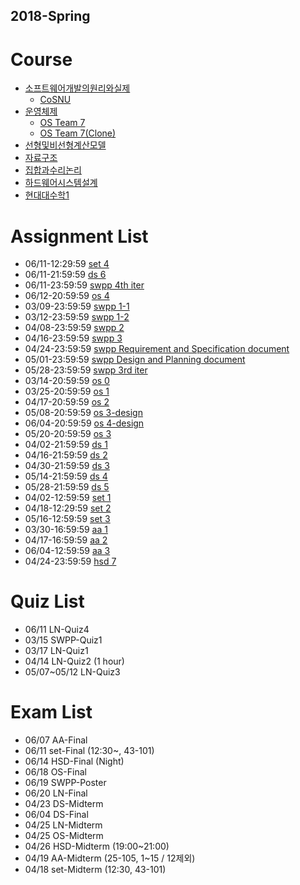 ## 2018-Spring

# Course
- [소프트웨어개발의원리와실제](https://github.com/snu-sf-class/swpp201801/)
  - [CoSNU](https://github.com/cubelover/CoSNU)
- [운영체제](https://github.com/swsnu/osspr2018/)
  - [OS Team 7](https://github.com/swsnu/os-team7/)
  - [OS Team 7(Clone)](https://github.com/kajebiii/os-team7)
- [선형및비선형계산모델](http://3map.snu.ac.kr/courses/2018/appmath/main.html)
- [자료구조](https://soar.snu.ac.kr/course/ds/20181/)
- [집합과수리논리](http://www.math.snu.ac.kr/~kye/lecture/18_1_set/index.html)
- [하드웨어시스템설계](http://etl.snu.ac.kr/course/view.php?id=138154)
- [현대대수학1](http://etl.snu.ac.kr/course/view.php?id=139307)


# Assignment List

- 06/11-12:29:59 [set 4](http://www.math.snu.ac.kr/~kye/lecture/18_1_set/18_1_set_hw.html)
- 06/11-21:59:59 [ds 6](https://soar.snu.ac.kr/course/ds/assignment/6/)
- 06/11-23:59:59 [swpp 4th iter](https://github.com/snu-sf-class/swpp201801/issues/21)
- 06/12-20:59:59 [os 4](https://github.com/swsnu/osspr2018/blob/master/doc/Project4.md)
- 03/09-23:59:59 [swpp 1-1](https://github.com/snu-sf-class/swpp201801/blob/master/assignments/assignment_1-1.md)
- 03/12-23:59:59 [swpp 1-2](https://github.com/snu-sf-class/swpp201801/blob/master/assignments/assignment_1-2.md)
- 04/08-23:59:59 [swpp 2](https://github.com/snu-sf-class/swpp201801/issues/13)
- 04/16-23:59:59 [swpp 3](https://github.com/snu-sf-class/swpp201801/issues/18)
- 04/24-23:59:59 [swpp Requirement and Specification document](https://github.com/snu-sf-class/swpp201801/issues/21)
- 05/01-23:59:59 [swpp Design and Planning document](https://github.com/snu-sf-class/swpp201801/issues/21)
- 05/28-23:59:59 [swpp 3rd iter](https://github.com/snu-sf-class/swpp201801/issues/21)
- 03/14-20:59:59 [os 0](https://github.com/swsnu/osspr2018/blob/master/doc/Project0.md)
- 03/25-20:59:59 [os 1](https://github.com/swsnu/osspr2018/blob/master/doc/Project1.md)
- 04/17-20:59:59 [os 2](https://github.com/swsnu/osspr2018/blob/master/doc/Project2.md)
- 05/08-20:59:59 [os 3-design](https://github.com/swsnu/osspr2018/blob/master/doc/Project3.md)
- 06/04-20:59:59 [os 4-design](https://github.com/swsnu/osspr2018/blob/master/doc/Project4.md)
- 05/20-20:59:59 [os 3](https://github.com/swsnu/osspr2018/blob/master/doc/Project3.md)
- 04/02-21:59:59 [ds 1](https://soar.snu.ac.kr/course/ds/assignment/1/)
- 04/16-21:59:59 [ds 2](https://soar.snu.ac.kr/course/ds/assignment/2/)
- 04/30-21:59:59 [ds 3](https://soar.snu.ac.kr/course/ds/assignment/3/)
- 05/14-21:59:59 [ds 4](https://soar.snu.ac.kr/course/ds/assignment/4/)
- 05/28-21:59:59 [ds 5](https://soar.snu.ac.kr/course/ds/assignment/5/)
- 04/02-12:59:59 [set 1](http://www.math.snu.ac.kr/~kye/lecture/18_1_set/18_1_set_hw.html)
- 04/18-12:29:59 [set 2](http://www.math.snu.ac.kr/~kye/lecture/18_1_set/18_1_set_hw.html)
- 05/16-12:59:59 [set 3](http://www.math.snu.ac.kr/~kye/lecture/18_1_set/18_1_set_hw.html)
- 03/30-16:59:59 [aa 1](http://etl.snu.ac.kr/mod/ubboard/article.php?id=664040&bwid=1418645)
- 04/17-16:59:59 [aa 2](http://etl.snu.ac.kr/mod/ubboard/article.php?id=664040&bwid=1442174)
- 06/04-12:59:59 [aa 3](http://etl.snu.ac.kr/mod/ubboard/article.php?id=664040&bwid=1479937)
- 04/24-23:59:59 [hsd 7](http://etl.snu.ac.kr/mod/assign/view.php?id=706373)


# Quiz List
- 06/11 LN-Quiz4
- 03/15 SWPP-Quiz1
- 03/17 LN-Quiz1
- 04/14 LN-Quiz2 (1 hour)
- 05/07~05/12 LN-Quiz3

# Exam List
- 06/07 AA-Final
- 06/11 set-Final (12:30~, 43-101)
- 06/14 HSD-Final (Night)
- 06/18 OS-Final
- 06/19 SWPP-Poster
- 06/20 LN-Final
- 04/23 DS-Midterm
- 06/04 DS-Final
- 04/25 LN-Midterm
- 04/25 OS-Midterm
- 04/26 HSD-Midterm (19:00~21:00)
- 04/19 AA-Midterm (25-105, 1~15 / 12제외)
- 04/18 set-Midterm (12:30, 43-101)
